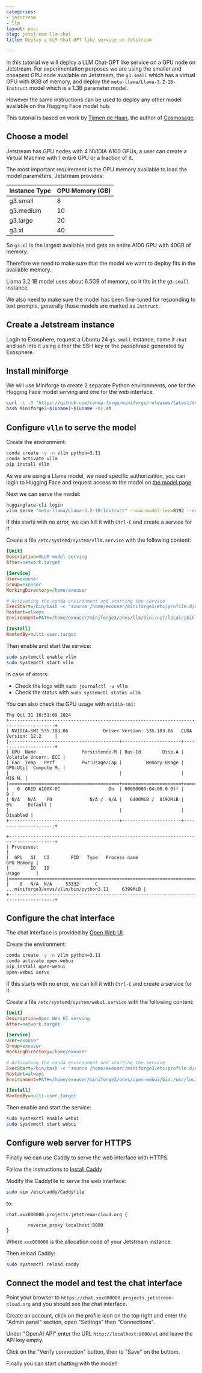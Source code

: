 ```yaml
---
categories:
- jetstream
- llm
layout: post
slug: jetstream-llm-chat
title: Deploy a LLM Chat-GPT like service on Jetstream

---
```


In this tutorial we will deploy a LLM Chat-GPT like service on a GPU node on Jetstream.
For experimentation purposes we are using the smaller and cheapest GPU node available on Jetstream, the `g3.small` which has a virtual GPU with 8GB of memory, and deploy the `meta-llama/Llama-3.2-1B-Instruct` model which is a 1.3B parameter model.

However the same instructions can be used to deploy any other model available on the Hugging Face model hub.

This tutorial is based on work by [Tijmen de Haan](https://www2.kek.jp/qup/en/member/dehaan.html), the author of [Cosmosage](https://cosmosage.online/).

## Choose a model

Jetstream has GPU nodes with 4 NVIDIA A100 GPUs, a user can create a Virtual Machine with 1 entire GPU or a fraction of it.

The most important requirement is the GPU memory available to load the model parameters,
Jetstream provides:


| Instance Type | GPU Memory (GB) |
|---------------|-----------------|
| g3.small      | 8               |
| g3.medium     | 10              |
| g3.large      | 20              |
| g3.xl         | 40              |

So `g3.xl` is the largest available and gets an entire A100 GPU with 40GB of memory.

Therefore we need to make sure that the model we want to deploy fits in the available memory.

Llama 3.2 1B model uses about 6.5GB of memory, so it fits in the `g3.small` instance.

We also need to make sure the model has been fine-tuned for responding to text prompts, generally those models are marked as `Instruct`.

## Create a Jetstream instance

Login to Exosphere, request a Ubuntu 24 `g3.small` instance, name it `chat` and ssh into it using either the SSH key or the passphrase generated by Exosphere.

## Install miniforge

We will use Miniforge to create 2 separate Python environments, one for the Hugging Face model serving and one for the web interface.

```bash
curl -L -O "https://github.com/conda-forge/miniforge/releases/latest/download/Miniforge3-$(uname)-$(uname -m).sh"
bash Miniforge3-$(uname)-$(uname -m).sh
```

## Configure `vllm` to serve the model

Create the environment:

```bash
conda create -y -n vllm python=3.11
conda activate vllm
pip install vllm
```

As we are using a Llama model, we need specific authorization, you can login to Hugging Face and request access to the model on [the model page](https://huggingface.co/meta-llama/Llama-3.2-1B-Instruct).

Next we can serve the model:

```bash
huggingface-cli login
vllm serve "meta-llama/Llama-3.2-1B-Instruct" --max-model-len=8192 --enforce-eager
```

If this starts with no error, we can kill it with `Ctrl-C` and create a service for it.

Create a file `/etc/systemd/system/vllm.service` with the following content:

```ini
[Unit]
Description=VLLM model serving
After=network.target

[Service]
User=exouser
Group=exouser
WorkingDirectory=/home/exouser

# Activating the conda environment and starting the service
ExecStart=/bin/bash -c "source /home/exouser/miniforge3/etc/profile.d/conda.sh && conda activate vllm && vllm serve 'meta-llama/Llama-3.2-1B-Instruct' --max-model-len=8192 --enforce-eager"
Restart=always
Environment=PATH=/home/exouser/miniforge3/envs/llm/bin:/usr/local/sbin:/usr/local/bin:/usr/sbin:/usr/bin:/sbin:/bin

[Install]
WantedBy=multi-user.target
```

Then enable and start the service:

```bash
sudo systemctl enable vllm
sudo systemctl start vllm
```

In case of errors:

* Check the logs with `sudo journalctl -u vllm`
* Check the status with `sudo systemctl status vllm`

You can also check the GPU usage with `nvidia-smi`:

```
Thu Oct 31 16:51:09 2024       
+---------------------------------------------------------------------------------------+
| NVIDIA-SMI 535.183.06             Driver Version: 535.183.06   CUDA Version: 12.2     |
|-----------------------------------------+----------------------+----------------------+
| GPU  Name                 Persistence-M | Bus-Id        Disp.A | Volatile Uncorr. ECC |
| Fan  Temp   Perf          Pwr:Usage/Cap |         Memory-Usage | GPU-Util  Compute M. |
|                                         |                      |               MIG M. |
|=========================================+======================+======================|
|   0  GRID A100X-8C                  On  | 00000000:04:00.0 Off |                    0 |
| N/A   N/A    P0              N/A /  N/A |   6400MiB /  8192MiB |      0%      Default |
|                                         |                      |             Disabled |
+-----------------------------------------+----------------------+----------------------+
                                                                                         
+---------------------------------------------------------------------------------------+
| Processes:                                                                            |
|  GPU   GI   CI        PID   Type   Process name                            GPU Memory |
|        ID   ID                                                             Usage      |
|=======================================================================================|
|    0   N/A  N/A     53332      C   ...miniforge3/envs/vllm/bin/python3.11     6399MiB |
+---------------------------------------------------------------------------------------+
```

## Configure the chat interface

The chat interface is provided by [Open Web UI](https://openwebui.com/).

Create the environment:

```bash
conda create -y -n vllm python=3.11
conda activate open-webui
pip install open-webui
open-webui serve
```

If this starts with no error, we can kill it with `Ctrl-C` and create a service for it.

Create a file `/etc/systemd/system/webui.service` with the following content:

```ini
[Unit]
Description=Open Web UI serving
After=network.target

[Service]
User=exouser
Group=exouser
WorkingDirectory=/home/exouser

# Activating the conda environment and starting the service
ExecStart=/bin/bash -c "source /home/exouser/miniforge3/etc/profile.d/conda.sh && conda activate open-webui && open-webui serve"
Restart=always
Environment=PATH=/home/exouser/miniforge3/envs/open-webui/bin:/usr/local/sbin:/usr/local/bin:/usr/sbin:/usr/bin:/sbin:/bin

[Install]
WantedBy=multi-user.target
```

Then enable and start the service:

```bash
sudo systemctl enable webui
sudo systemctl start webui
```

## Configure web server for HTTPS

Finally we can use Caddy to serve the web interface with HTTPS.

Follow the instructions to [Install Caddy](https://caddyserver.com/docs/install#debian-ubuntu-raspbian)

Modify the Caddyfile to serve the web interface:

```bash
sudo vim /etc/caddy/Caddyfile
```

to:

```
chat.xxx000000.projects.jetstream-cloud.org {

        reverse_proxy localhost:8080
}
```

Where `xxx000000` is the allocation code of your Jetstream instance.

Then reload Caddy:

```bash
sudo systemctl reload caddy
```

## Connect the model and test the chat interface

Point your browser to `https://chat.xxx000000.projects.jetstream-cloud.org` and you should see the chat interface.

Create an account, click on the profile icon on the top right and enter the "Admin panel" section, open "Settings" then "Connections".

Under "OpenAI API" enter the URL `http://localhost:8000/v1` and leave the API key empty.

Click on the "Verify connection" button, then to "Save" on the bottom.

Finally you can start chatting with the model!